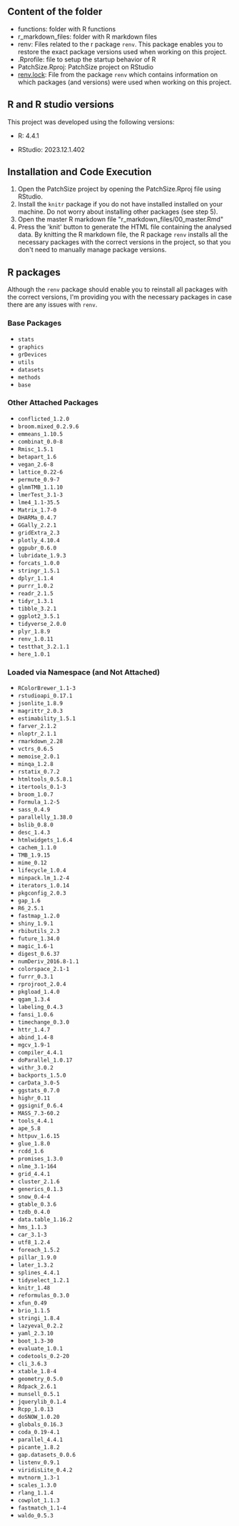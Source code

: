 ## Content of the folder

-   functions: folder with R functions
-   r_markdown_files: folder with R markdown files
-   renv: Files related to the r package `renv`. This package enables you to restore the exact package versions used when working on this project.
-   .Rprofile: file to setup the startup behavior of R
-   PatchSize.Rproj: PatchSize project on RStudio
-   [renv.lock](https://github.com/Emanuele-Giacomuzzo/PatchSize/blob/master/renv.lock "renv.lock"): File from the package `renv` which contains information on which packages (and versions) were used when working on this project.

## R and R studio versions

This project was developed using the following versions:

-   R: 4.4.1

-   RStudio: 2023.12.1.402

## Installation and Code Execution

1.  Open the PatchSize project by opening the PatchSize.Rproj file using RStudio.
2.  Install the `knitr` package if you do not have installed installed on your machine. Do not worry about installing other packages (see step 5).
3.  Open the master R markdown file "r_markdown_files/00_master.Rmd"
4.  Press the 'knit' button to generate the HTML file containing the analysed data. By knitting the R markdown file, the R package `renv` installs all the necessary packages with the correct versions in the project, so that you don't need to manually manage package versions.

## R packages

Although the `renv` package should enable you to reinstall all packages with the correct versions, I'm providing you with the necessary packages in case there are any issues with `renv`.

### Base Packages
- `stats`
- `graphics`
- `grDevices`
- `utils`
- `datasets`
- `methods`
- `base`

### Other Attached Packages
- `conflicted_1.2.0`
- `broom.mixed_0.2.9.6`
- `emmeans_1.10.5`
- `combinat_0.0-8`
- `Rmisc_1.5.1`
- `betapart_1.6`
- `vegan_2.6-8`
- `lattice_0.22-6`
- `permute_0.9-7`
- `glmmTMB_1.1.10`
- `lmerTest_3.1-3`
- `lme4_1.1-35.5`
- `Matrix_1.7-0`
- `DHARMa_0.4.7`
- `GGally_2.2.1`
- `gridExtra_2.3`
- `plotly_4.10.4`
- `ggpubr_0.6.0`
- `lubridate_1.9.3`
- `forcats_1.0.0`
- `stringr_1.5.1`
- `dplyr_1.1.4`
- `purrr_1.0.2`
- `readr_2.1.5`
- `tidyr_1.3.1`
- `tibble_3.2.1`
- `ggplot2_3.5.1`
- `tidyverse_2.0.0`
- `plyr_1.8.9`
- `renv_1.0.11`
- `testthat_3.2.1.1`
- `here_1.0.1`

### Loaded via Namespace (and Not Attached)
- `RColorBrewer_1.1-3`
- `rstudioapi_0.17.1`
- `jsonlite_1.8.9`
- `magrittr_2.0.3`
- `estimability_1.5.1`
- `farver_2.1.2`
- `nloptr_2.1.1`
- `rmarkdown_2.28`
- `vctrs_0.6.5`
- `memoise_2.0.1`
- `minqa_1.2.8`
- `rstatix_0.7.2`
- `htmltools_0.5.8.1`
- `itertools_0.1-3`
- `broom_1.0.7`
- `Formula_1.2-5`
- `sass_0.4.9`
- `parallelly_1.38.0`
- `bslib_0.8.0`
- `desc_1.4.3`
- `htmlwidgets_1.6.4`
- `cachem_1.1.0`
- `TMB_1.9.15`
- `mime_0.12`
- `lifecycle_1.0.4`
- `minpack.lm_1.2-4`
- `iterators_1.0.14`
- `pkgconfig_2.0.3`
- `gap_1.6`
- `R6_2.5.1`
- `fastmap_1.2.0`
- `shiny_1.9.1`
- `rbibutils_2.3`
- `future_1.34.0`
- `magic_1.6-1`
- `digest_0.6.37`
- `numDeriv_2016.8-1.1`
- `colorspace_2.1-1`
- `furrr_0.3.1`
- `rprojroot_2.0.4`
- `pkgload_1.4.0`
- `qgam_1.3.4`
- `labeling_0.4.3`
- `fansi_1.0.6`
- `timechange_0.3.0`
- `httr_1.4.7`
- `abind_1.4-8`
- `mgcv_1.9-1`
- `compiler_4.4.1`
- `doParallel_1.0.17`
- `withr_3.0.2`
- `backports_1.5.0`
- `carData_3.0-5`
- `ggstats_0.7.0`
- `highr_0.11`
- `ggsignif_0.6.4`
- `MASS_7.3-60.2`
- `tools_4.4.1`
- `ape_5.8`
- `httpuv_1.6.15`
- `glue_1.8.0`
- `rcdd_1.6`
- `promises_1.3.0`
- `nlme_3.1-164`
- `grid_4.4.1`
- `cluster_2.1.6`
- `generics_0.1.3`
- `snow_0.4-4`
- `gtable_0.3.6`
- `tzdb_0.4.0`
- `data.table_1.16.2`
- `hms_1.1.3`
- `car_3.1-3`
- `utf8_1.2.4`
- `foreach_1.5.2`
- `pillar_1.9.0`
- `later_1.3.2`
- `splines_4.4.1`
- `tidyselect_1.2.1`
- `knitr_1.48`
- `reformulas_0.3.0`
- `xfun_0.49`
- `brio_1.1.5`
- `stringi_1.8.4`
- `lazyeval_0.2.2`
- `yaml_2.3.10`
- `boot_1.3-30`
- `evaluate_1.0.1`
- `codetools_0.2-20`
- `cli_3.6.3`
- `xtable_1.8-4`
- `geometry_0.5.0`
- `Rdpack_2.6.1`
- `munsell_0.5.1`
- `jquerylib_0.1.4`
- `Rcpp_1.0.13`
- `doSNOW_1.0.20`
- `globals_0.16.3`
- `coda_0.19-4.1`
- `parallel_4.4.1`
- `picante_1.8.2`
- `gap.datasets_0.0.6`
- `listenv_0.9.1`
- `viridisLite_0.4.2`
- `mvtnorm_1.3-1`
- `scales_1.3.0`
- `rlang_1.1.4`
- `cowplot_1.1.3`
- `fastmatch_1.1-4`
- `waldo_0.5.3`
